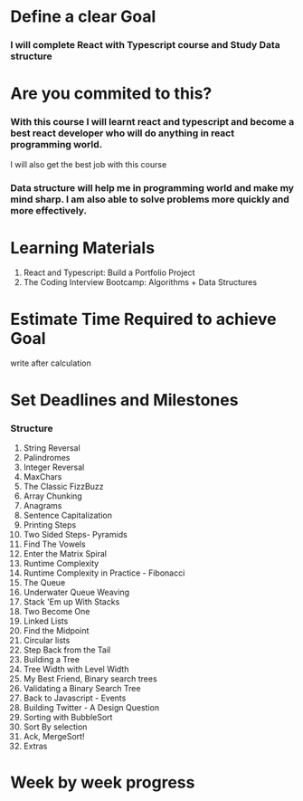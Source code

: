 # Define a clear Goal
### I will complete React with Typescript course and Study Data structure 

# Are you commited to this?
### With this course I will learnt react and typescript and become a best react developer who will do anything in react programming world.
I will also get the best job with this course

### Data structure will help me in programming world and make my mind sharp. I am also able to solve problems more quickly and more effectively.

# Learning Materials

1. React and Typescript: Build a Portfolio Project
2. The Coding Interview Bootcamp: Algorithms + Data Structures

# Estimate Time Required to achieve Goal
 write after calculation

# Set Deadlines and Milestones
### Structure
1. String Reversal
2. Palindromes
3. Integer Reversal
4. MaxChars
5. The Classic FizzBuzz
6. Array Chunking
7. Anagrams
8. Sentence Capitalization
9. Printing Steps
10. Two Sided Steps- Pyramids
11. Find The Vowels
12. Enter the Matrix Spiral
13. Runtime Complexity
14. Runtime Complexity in Practice - Fibonacci
15. The Queue
16. Underwater Queue Weaving
17. Stack 'Em up With Stacks
18. Two Become One
19. Linked Lists
20. Find the Midpoint
21. Circular lists
22. Step Back from the Tail
23. Building a Tree
24. Tree Width with Level Width
25. My Best Friend, Binary search trees
26. Validating a Binary Search Tree
27. Back to Javascript - Events
28. Building Twitter - A Design Question
29. Sorting with BubbleSort
30. Sort By selection
31. Ack, MergeSort!
32. Extras

# Week by week progress

